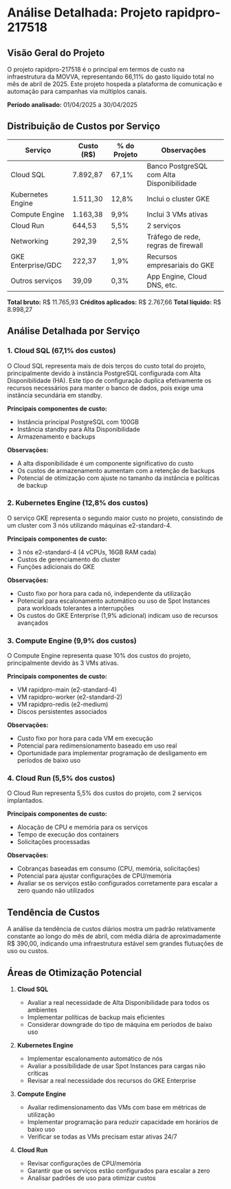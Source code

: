 # Análise Detalhada: Projeto rapidpro-217518

## Visão Geral do Projeto

O projeto rapidpro-217518 é o principal em termos de custo na infraestrutura da MOVVA, representando 66,11% do gasto líquido total no mês de abril de 2025. Este projeto hospeda a plataforma de comunicação e automação para campanhas via múltiplos canais.

**Período analisado:** 01/04/2025 a 30/04/2025

## Distribuição de Custos por Serviço

| Serviço | Custo (R$) | % do Projeto | Observações |
|---------|------------|--------------|-------------|
| Cloud SQL | 7.892,87 | 67,1% | Banco PostgreSQL com Alta Disponibilidade |
| Kubernetes Engine | 1.511,30 | 12,8% | Inclui o cluster GKE |
| Compute Engine | 1.163,38 | 9,9% | Inclui 3 VMs ativas |
| Cloud Run | 644,53 | 5,5% | 2 serviços |
| Networking | 292,39 | 2,5% | Tráfego de rede, regras de firewall |
| GKE Enterprise/GDC | 222,37 | 1,9% | Recursos empresariais do GKE |
| Outros serviços | 39,09 | 0,3% | App Engine, Cloud DNS, etc. |

**Total bruto:** R$ 11.765,93
**Créditos aplicados:** R$ 2.767,66
**Total líquido:** R$ 8.998,27

## Análise Detalhada por Serviço

### 1. Cloud SQL (67,1% dos custos)

O Cloud SQL representa mais de dois terços do custo total do projeto, principalmente devido à instância PostgreSQL configurada com Alta Disponibilidade (HA). Este tipo de configuração duplica efetivamente os recursos necessários para manter o banco de dados, pois exige uma instância secundária em standby.

**Principais componentes de custo:**
- Instância principal PostgreSQL com 100GB
- Instância standby para Alta Disponibilidade
- Armazenamento e backups

**Observações:**
- A alta disponibilidade é um componente significativo do custo
- Os custos de armazenamento aumentam com a retenção de backups
- Potencial de otimização com ajuste no tamanho da instância e políticas de backup

### 2. Kubernetes Engine (12,8% dos custos)

O serviço GKE representa o segundo maior custo no projeto, consistindo de um cluster com 3 nós utilizando máquinas e2-standard-4.

**Principais componentes de custo:**
- 3 nós e2-standard-4 (4 vCPUs, 16GB RAM cada)
- Custos de gerenciamento do cluster
- Funções adicionais do GKE

**Observações:**
- Custo fixo por hora para cada nó, independente da utilização
- Potencial para escalonamento automático ou uso de Spot Instances para workloads tolerantes a interrupções
- Os custos do GKE Enterprise (1,9% adicional) indicam uso de recursos avançados

### 3. Compute Engine (9,9% dos custos)

O Compute Engine representa quase 10% dos custos do projeto, principalmente devido às 3 VMs ativas.

**Principais componentes de custo:**
- VM rapidpro-main (e2-standard-4)
- VM rapidpro-worker (e2-standard-2)
- VM rapidpro-redis (e2-medium)
- Discos persistentes associados

**Observações:**
- Custo fixo por hora para cada VM em execução
- Potencial para redimensionamento baseado em uso real
- Oportunidade para implementar programação de desligamento em períodos de baixo uso

### 4. Cloud Run (5,5% dos custos)

O Cloud Run representa 5,5% dos custos do projeto, com 2 serviços implantados.

**Principais componentes de custo:**
- Alocação de CPU e memória para os serviços
- Tempo de execução dos containers
- Solicitações processadas

**Observações:**
- Cobranças baseadas em consumo (CPU, memória, solicitações)
- Potencial para ajustar configurações de CPU/memória
- Avaliar se os serviços estão configurados corretamente para escalar a zero quando não utilizados

## Tendência de Custos

A análise da tendência de custos diários mostra um padrão relativamente constante ao longo do mês de abril, com média diária de aproximadamente R$ 390,00, indicando uma infraestrutura estável sem grandes flutuações de uso ou custos.

## Áreas de Otimização Potencial

1. **Cloud SQL**
   - Avaliar a real necessidade de Alta Disponibilidade para todos os ambientes
   - Implementar políticas de backup mais eficientes
   - Considerar downgrade do tipo de máquina em períodos de baixo uso

2. **Kubernetes Engine**
   - Implementar escalonamento automático de nós
   - Avaliar a possibilidade de usar Spot Instances para cargas não críticas
   - Revisar a real necessidade dos recursos do GKE Enterprise

3. **Compute Engine**
   - Avaliar redimensionamento das VMs com base em métricas de utilização
   - Implementar programação para reduzir capacidade em horários de baixo uso
   - Verificar se todas as VMs precisam estar ativas 24/7

4. **Cloud Run**
   - Revisar configurações de CPU/memória
   - Garantir que os serviços estão configurados para escalar a zero
   - Analisar padrões de uso para otimizar custos
